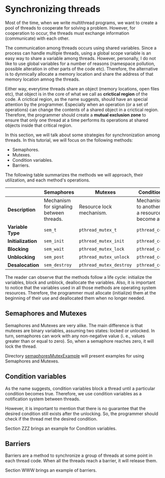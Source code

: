 # Synchronizing threads
Most of the time, when we write multithread programs, we want to create a pool of threads to cooperate for solving a problem. However, for cooperation to occur, the threads must exchange information (communicate) with each other. 

The communication among threads occurs using shared variables. Since a process can handle multiple threads, using a global scope variable is an easy way to share a variable among threads. However, personally, I do not like to use global variables for a number of reasons (namespace pollution, possible alteration in other parts of the code etc). Therefore, the alternative is to dynmically allocate a memory location and share the address of that memory location amnog the threads.

Either way, everytime threads share an object (memory locations, open files etc), that object is in the core of what we call as **crictical region** of the code. A crictical region, as the name suggests, should have an special attention by the programmer. Especially when an operation (or a set of operations) can change the contents of a shared object in a crictical region. Therefore, the programmer should create a **mutual exclusion zone** to ensure that only one thread at a time performs its operations at shared objects inside that critical region.


In this section, we will talk about some strategies for synchronization among threads. In this tutorial, we will focus on the following methods:
- Semaphores.
- Mutexes.
- Condition variables.
- Barriers.

The following table summarizes the methods we will approach, their utilization, and each method's operations.

|     | Semaphores | Mutexes | Condition variables | Barriers |
| --- | --- | --- | --- | --- |
| **Description** | Mechanism for signaling between threads. | Resource lock mechanism. | Mechanism to signal to another thread that a resource has become available. | Mechanism to signal to other threads that it reaches a point in the code. |
| **Variable Type** | ``sem_t`` | ``pthread_mutex_t`` | ``pthread_cond_t`` | ``pthread_barrier_t`` |
| **Initialization** | ``sem_init`` | ``pthread_mutex_init`` | ``pthread_cond_init`` | ``pthread_barrier_init`` |
| **Blocking** | ``sem_wait`` | ``pthread_mutex_lock`` | ``pthread_cond_wait`` | ``pthread_barrier_wait`` |
| **Unblocking** | ``sem_post`` | ``pthread_mutex_unlock`` | ``pthread_cond_signal`` | |
| **Desalocation** | ``sem_destroy`` | ``pthread_mutex_destroy`` | ``pthread_cond_destroy`` | ``pthread_barrier_destroy`` |


The reader can observe that the methods follow a life cycle: initialize the variables, block and unblock, deallocate the variables. Also, it is important to notice that the variables used in all those methods are operating system resources. Therefore, the programmer must allocate (initialize) them at the beginning of their use and deallocated them when no longer needed.

## Semaphores and Mutexes
Semaphores and Mutexes are very alike. The main difference is that mutexes are binary variables, assuming two states: locked or unlocked. In turn, semaphores can work with any non-negative value (i. e., values greater than or equal to zero). So, when a semaphore reaches zero, it will lock the thread.

Directory [semaphoresMutexExample](semaphoresMutexExample) will present examples for using Semaphores and Mutexes.

## Condition variables
As the name suggests, condition variables block a thread until a particular condition becomes true. Therefore, we use
condition variables as a notification system between threads. 

However, it is important to mention that there is no guarantee that the desired condition still exists after the unlocking. So, the programmer should check if the thread met the desired condition.

Section ZZZ brings an example for Condition variables.

## Barriers
Barriers are a method to synchronize a group of threads at some point in each thread code. When all the threads reach a barrier, it will release them.

Section WWW brings an example of barriers.


